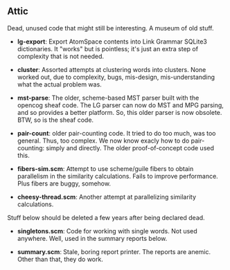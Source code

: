 Attic
-----
Dead, unused code that might still be interesting. A museum of old
stuff.

* __lg-export__: Export AtomSpace contents into Link Grammar SQLite3
    dictionaries. It "works" but is pointless; it's just an extra
    step of complexity that is not needed.

* __cluster__: Assorted attempts at clustering words into clusters.
    None worked out, due to complexity, bugs, mis-design,
    mis-understanding what the actual problem was.

* __mst-parse__: The older, scheme-based MST parser built with the
    opencog sheaf code. The LG parser can now do MST and MPG parsing,
    and so provides a better platform. So, this older parser is now
    obsolete. BTW, so is the sheaf code.

* __pair-count__: older pair-counting code. It tried to do too much,
    was too general. Thus, too complex. We now know exacly how to do
    pair-counting: simply and directly. The older proof-of-concept
    code used this.

* __fibers-sim.scm__: Attempt to use scheme/guile fibers to obtain
    parallelism in the similarity calculations. Fails to improve
    performance. Plus fibers are buggy, somehow.

* __cheesy-thread.scm__: Another attempt at parallelizing similarity
    calculations.
 
Stuff below should be deleted a few years after being declared dead.

* __singletons.scm__: Code for working with single words.  Not used
    anywhere. Well, used in the summary reports below.

* __summary.scm__: Stale, boring report printer. The reports are anemic.
    Other than that, they do work.
